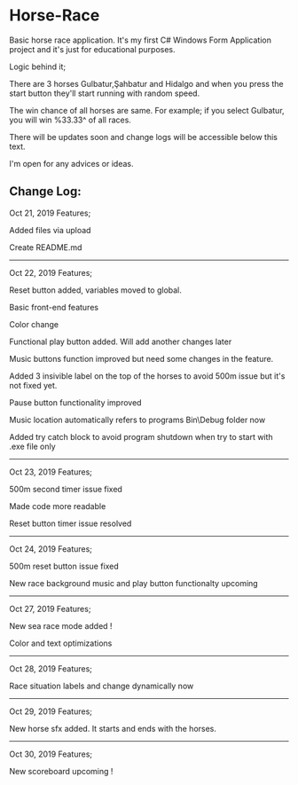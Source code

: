 # Horse-Race
Basic horse race application. 
It's my first C# Windows Form Application project and it's just for educational purposes. 

Logic behind it;

There are 3 horses Gulbatur,Şahbatur and Hidalgo and when you press the start button they'll start running with random speed.

The win chance of all horses are same. For example; if you select Gulbatur, you will win %33.33^ of all races. 

There will be updates soon and change logs will be accessible below this text.

I'm open for any advices or ideas.

Change Log:
-------------------------------
Oct 21, 2019 Features;

Added files via upload

Create README.md

-------------------------------

Oct 22, 2019 Features;

Reset button added, variables moved to global.

Basic front-end features

Color change

Functional play button added. Will add another changes later

Music buttons function improved but need some changes in the feature. 

Added 3 insivible label on the top of the horses to avoid 500m issue but it's not fixed yet.

Pause button functionality improved

Music location automatically refers to programs Bin\Debug folder now

Added try catch block to avoid program shutdown when try to start with .exe file only

-------------------------------

Oct 23, 2019 Features;

500m second timer issue fixed

Made code more readable

Reset button timer issue resolved

-------------------------------

Oct 24, 2019 Features;

500m reset button issue fixed

New race background music and play button functionalty upcoming

-------------------------------

Oct 27, 2019 Features;

New sea race mode added !

Color and text optimizations

-------------------------------

Oct 28, 2019 Features;

Race situation labels and change dynamically now

-------------------------------

Oct 29, 2019 Features;

New horse sfx added. It starts and ends with the horses.

-------------------------------

Oct 30, 2019 Features;

New scoreboard upcoming !

